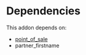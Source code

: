 # Dependencies

This addon depends on:

- [point_of_sale](https://github.com/bringout/oca-ocb-sale/tree/de00eb97dbc73b96112477e8671cd8ab774267d5/odoo-bringout-oca-ocb-point_of_sale)
- partner_firstname
